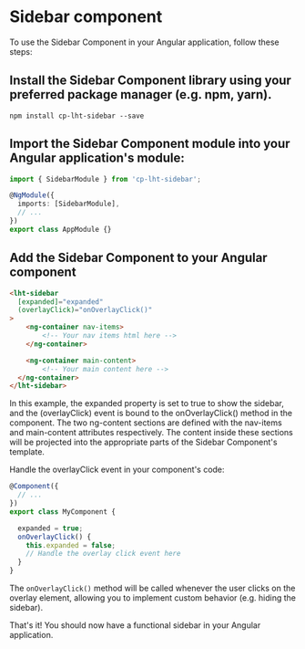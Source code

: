 # Sidebar component
To use the Sidebar Component in your Angular application, follow these steps:

## Install the Sidebar Component library using your preferred package manager (e.g. npm, yarn).
`npm install cp-lht-sidebar --save`

## Import the Sidebar Component module into your Angular application's module:

```typescript
import { SidebarModule } from 'cp-lht-sidebar';

@NgModule({
  imports: [SidebarModule],
  // ...
})
export class AppModule {}
```
## Add the Sidebar Component to your Angular component
```html
<lht-sidebar
  [expanded]="expanded"
  (overlayClick)="onOverlayClick()"
>
    <ng-container nav-items>
        <!-- Your nav items html here -->
    </ng-container>

    <ng-container main-content>
        <!-- Your main content here -->
  </ng-container>
</lht-sidebar>
```
In this example, the expanded property is set to true to show the sidebar, and the (overlayClick) event is bound to the onOverlayClick() method in the component.
The two ng-content sections are defined with the nav-items and main-content attributes respectively. The content inside these sections will be projected into the appropriate parts of the Sidebar Component's template.

Handle the overlayClick event in your component's code:
```typescript
@Component({
  // ...
})
export class MyComponent {

  expanded = true;
  onOverlayClick() {
    this.expanded = false;
    // Handle the overlay click event here
  }
}
```
The `onOverlayClick()` method will be called whenever the user clicks on the overlay element, allowing you to implement custom behavior (e.g. hiding the sidebar).

That's it! You should now have a functional sidebar in your Angular application.